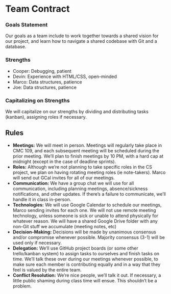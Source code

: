 # Team Contract

### Goals Statement
Our goals as a team include to work together towards a shared vision for our 
project, and learn how to navigate a shared codebase with Git and a database.

### Strengths
- Cooper: Debugging, patient
- Devin: Experience with HTML/CSS, open-minded
- Marco: Data structures, patience
- Joe: Data structures, patience

### Capitalizing on Strengths
We will capitalize on our strengths by dividing and distributing tasks 
(kanban), assigning roles if necessary.

## Rules
- **Meetings:** We will meet in person. Meetings will regularly take place in 
CMC 109, and each subsequent meeting will be scheduled during the prior 
meeting. We’ll plan to finish meetings by 10 PM, with a hard cap at midnight 
(except in the case of deadline sprints).
- **Roles:** Although we’re not planning to take specific roles in the CS 
project, we plan on having rotating meeting roles (ie note-takers). Marco will 
send out GCal invites for all of our meetings.
- **Communication:** We have a group chat we will use for all communication, 
including planning meetings, absence/sickness notifications, and other updates. 
If there’s a failure to communicate, we’ll handle it in class in-person.
- **Technologies:** We will use Google Calendar to schedule our meetings, Marco 
sending invites for each one. We will not use remote meeting technology, unless 
someone is sick or unable to attend physically for whatever reason. We will 
have a shared Google Drive folder with any non-Git stuff we accumulate (meeting 
notes, etc)
- **Decision-Making:** Decisions will be made by unanimous consensus and/or 
compromise whenever possible. Majority consensus (3-1) will be used only if 
necessary.
- **Delegation:** We’ll use GitHub project boards (or some other 
trello/kanban system) to assign tasks to ourselves and finish tasks on time. 
We’ll talk these over during our meetings whenever possible, to make sure 
each member is contributing equally and in a way that they feel is valued by 
the entire team.
- **Conflict Resolution:** We’re nice people, we’ll talk it out. If 
necessary, a little public shaming during class time will ensue. This 
shouldn’t be a problem.
